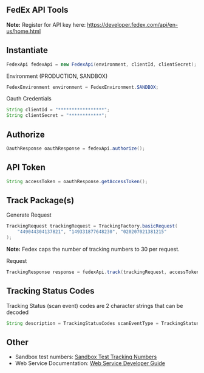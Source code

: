 ## FedEx API Tools ##

**Note:** Register for API key here: https://developer.fedex.com/api/en-us/home.html

## Instantiate ##

```java
FedexApi fedexApi = new FedexApi(environment, clientId, clientSecret);
```

Environment (PRODUCTION, SANDBOX)

```java
FedexEnvironment environment = FedexEnvironment.SANDBOX;
```

Oauth Credentials

```java
String clientId = "*****************"; 
String clientSecret = "************"; 
```

## Authorize ##

```java
OauthResponse oauthResponse = fedexApi.authorize();
```

## API Token ##

```java
String accessToken = oauthResponse.getAccessToken();
```

## Track Package(s) ##

Generate Request

```java
TrackingRequest trackingRequest = TrackingFactory.basicRequest(
	"449044304137821", "149331877648230", "020207021381215"
);
```

**Note:** Fedex caps the number of tracking numbers to 30 per request.

Request

```java
TrackingResponse response = fedexApi.track(trackingRequest, accessToken);
```

## Tracking Status Codes ##

Tracking Status (scan event) codes are 2 character strings that can be decoded

```java
String description = TrackingStatusCodes scanEventType = TrackingStatusCodes.lookup(code).getDescription();
```

## Other ##

 - Sandbox test numbers: [Sandbox Test Tracking Numbers](https://www.fedex.com/us/developer/webhelp/ws/2021/US/FedEx_WebServices_2021_Developer_Guide.htm#t=wsdvg%2FAppendix_F_Test_Server_Mock_Tracking_Numbers.htm)
 - Web Service Documentation: [Web Service Developer Guide](https://www.fedex.com/us/developer/webhelp/ws/2021/US/FedEx_WebServices_2021_Developer_Guide.htm#t=wsdvg%2FAbout_This_Guide.htm)
  